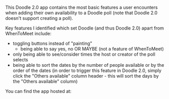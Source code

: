 This Doodle 2.0 app contains the most basic features a user encounters when adding their own availability to a Doodle poll (note that Doodle 2.0 doesn't support creating a poll). 

Key features I identified which set Doodle (and thus Doodle 2.0) apart from WhenToMeet include: 
- toggling buttons instead of "painting" 
    - being able to say yes, no OR MAYBE (not a feature of WhenToMeet)
- only being able to see/consider times the host or creator of the poll selects 
- being able to sort the dates by the number of people available or by the order of the dates (in order to trigger this feature in Doodle 2.0, simply click the "Others available" column header - this will sort the days by the "Others available" column)

You can find the app hosted at: 